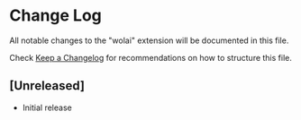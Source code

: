 # Change Log

All notable changes to the "wolai" extension will be documented in this file.

Check [Keep a Changelog](http://keepachangelog.com/) for recommendations on how to structure this file.

## [Unreleased]

- Initial release
